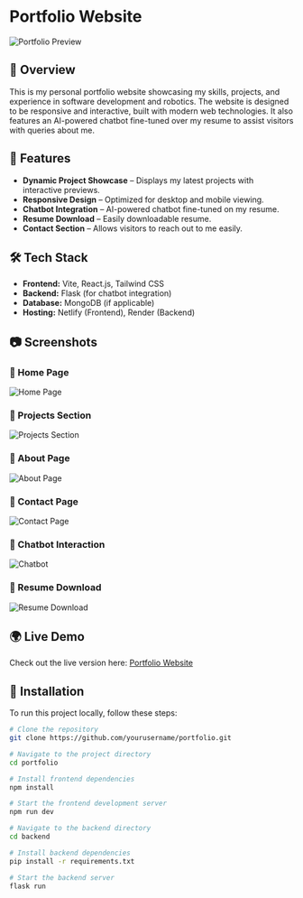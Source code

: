 # Portfolio Website

![Portfolio Preview](assets/preview.png)

## 🚀 Overview
This is my personal portfolio website showcasing my skills, projects, and experience in software development and robotics. The website is designed to be responsive and interactive, built with modern web technologies. It also features an AI-powered chatbot fine-tuned over my resume to assist visitors with queries about me.

## 🎨 Features
- **Dynamic Project Showcase** – Displays my latest projects with interactive previews.
- **Responsive Design** – Optimized for desktop and mobile viewing.
- **Chatbot Integration** – AI-powered chatbot fine-tuned on my resume.
- **Resume Download** – Easily downloadable resume.
- **Contact Section** – Allows visitors to reach out to me easily.

## 🛠️ Tech Stack
- **Frontend:** Vite, React.js, Tailwind CSS
- **Backend:** Flask (for chatbot integration)
- **Database:** MongoDB (if applicable)
- **Hosting:** Netlify (Frontend), Render (Backend)

## 📷 Screenshots
### 🔹 Home Page
![Home Page](assets/home.png)

### 🔹 Projects Section
![Projects Section](assets/projects.png)

### 🔹 About Page
![About Page](assets/about.png)

### 🔹 Contact Page
![Contact Page](assets/contact.png)

### 🔹 Chatbot Interaction
![Chatbot](assets/chatbot.png)

### 🔹 Resume Download
![Resume Download](assets/resume.png)

## 🌍 Live Demo
Check out the live version here: [Portfolio Website](https://stately-smakager-c9f50c.netlify.app/)

## 📂 Installation
To run this project locally, follow these steps:

```bash
# Clone the repository
git clone https://github.com/yourusername/portfolio.git

# Navigate to the project directory
cd portfolio

# Install frontend dependencies
npm install

# Start the frontend development server
npm run dev

# Navigate to the backend directory
cd backend

# Install backend dependencies
pip install -r requirements.txt

# Start the backend server
flask run
